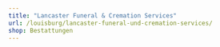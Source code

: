 ```yaml
---
title: "Lancaster Funeral & Cremation Services"
url: /louisburg/lancaster-funeral-und-cremation-services/
shop: Bestattungen
---
```

